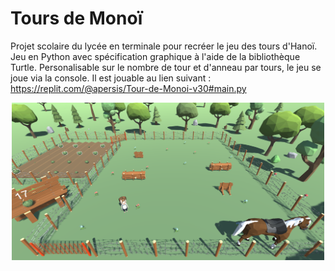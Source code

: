 # Tours de Monoï
Projet scolaire du lycée en terminale pour recréer le jeu des tours d'Hanoï. Jeu en Python avec spécification graphique à l'aide de la bibliothèque Turtle.
Personalisable sur le nombre de tour et d'anneau par tours, le jeu se joue via la console.
Il est jouable au lien suivant : https://replit.com/@apersis/Tour-de-Monoi-v30#main.py
<p align="center">
	<a href="https://github.com/apersis/tour-monoi"><img src="https://github.com/apersis/Gourgandine-Jill/blob/main/Miniature.PNG?raw=true" width="500"></a>
</p>
